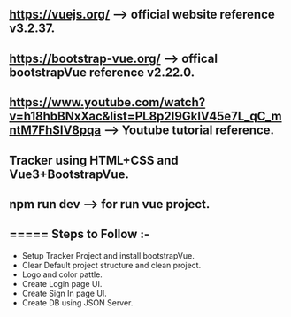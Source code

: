 ## https://vuejs.org/ --> official website reference v3.2.37.
## https://bootstrap-vue.org/ --> offical bootstrapVue reference v2.22.0.
## https://www.youtube.com/watch?v=h18hbBNxXac&list=PL8p2I9GklV45e7L_qC_mntM7FhSIV8pqa --> Youtube tutorial reference.
## Tracker using HTML+CSS and Vue3+BootstrapVue.
## npm run dev --> for run vue project.
## ===== Steps to Follow :-

- Setup Tracker Project and install bootstrapVue.
- Clear Default project structure and clean project.
- Logo and color pattle.
- Create Login page UI.
- Create Sign In page UI.
- Create DB using JSON Server.
